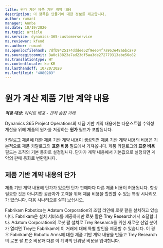```yaml
---
title: 원가 계산 제품 기반 계약 내용
description: 이 항목은 만들기에 대한 정보를 제공합니다.
author: rumant
manager: Annbe
ms.date: 10/19/2020
ms.topic: article
ms.service: dynamics-365-customerservice
ms.reviewer: kfend
ms.author: rumant
ms.openlocfilehash: 7dfb9425174dddee52f9ee64f7a963e48a6bca70
ms.sourcegitcommit: 3a0c18823a7ad23df5aa3de272779313abe56c82
ms.translationtype: HT
ms.contentlocale: ko-KR
ms.lasthandoff: 10/20/2020
ms.locfileid: "4080283"
---
```

# <a name="costing-product-based-contract-lines"></a>원가 계산 제품 기반 계약 내용

_**적용 대상:** 라이트 배포 - 견적 송장 거래_


Dynamics 365 Project Operations의 제품 기반 계약 내용에는 다운스트림 수익성 계산을 위해 제품의 원가를 저장하는 **원가** 필드가 포함됩니다.

카탈로그 제품에 대한 제품 기반 계약 내용이 생성되면 제품 기반 계약 내용의 비용은 기본적으로 제품 카탈로그의 **표준 비용** 필드에서 가져옵니다. 제품 카탈로그의 **표준 비용** 필드는 조직의 기본 통화로 설정됩니다. 단가가 계약 내용에서 기본값으로 설정되면 계약의 판매 통화로 변환됩니다.

## <a name="unit-cost-on-a-product-based-contract-line"></a>제품 기반 계약 내용의 단가

제품 기반 계약 내용에 단가가 있으면 단가 판매마다 다른 제품 비용이 허용됩니다. 항상 필요한 것은 아니지만 공급자가 고객을 위해 제품 비용을 할인할 수 있는 특정 시나리오가 있습니다. 다음 시나리오를 살펴 보십시오.

Fabrikam Robotics는 Adatum Corporation의 조립 라인에 로봇 팔을 설치하고 있습니다. Fabrikam은 설치 서비스를 제공하지만 로봇 팔은 Trey Research에서 조달합니다. Adatum Corporation의 로봇 팔 설치로 Trey Research를 위한 새로운 산업 분야가 열리면 Trey는 Fabrikam에 이 거래에 대해 특별 할인을 제공할 수 있습니다. 이 경우 Fabrikam은 Robotic Arms에 대한 제품 기반 계약 내용을 만들고 Trey Research의 로봇 팔 표준 비용과 다른 이 계약의 단위당 비용을 입력합니다.
